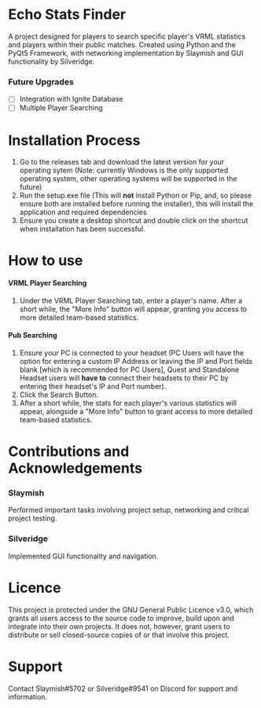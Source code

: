 # Echo Stats Finder
A project designed for players to search specific player's VRML statistics and players within their public matches. Created using Python and the PyQt5 Framework, with networking implementation by Slaymish and GUI functionality by Silveridge.

### Future Upgrades
- [ ] Integration with Ignite Database
- [ ] Multiple Player Searching

# Installation Process
1. Go to the releases tab and download the latest version for your operating sytem (Note: currently Windows is the only supported operating system, other operating systems will be supported in the future)
2. Run the setup.exe file (This will **not** install Python or Pip, and, so please ensure both are installed before running the installer), this will install the application and required dependencies
3. Ensure you create a desktop shortcut and double click on the shortcut when installation has been successful.

# How to use
#### VRML Player Searching
1. Under the VRML Player Searching tab, enter a player's name. After a short while, the "More Info" button will appear, granting you access to more detailed team-based statistics.

#### Pub Searching
1. Ensure your PC is connected to your headset (PC Users will have the option for entering a custom IP Address or leaving the IP and Port fields blank [which is recommended for PC Users], Quest and Standalone Headset users will **have to** connect their headsets to their PC by entering their headset's IP and Port number).
2. Click the Search Button.
3. After a short while, the stats for each player's various statistics will appear, alongside a "More Info" button to grant access to more detailed team-based statistics.

# Contributions and Acknowledgements
### Slaymish
Performed important tasks involving project setup, networking and critical project testing.

### Silveridge
Implemented GUI functionality and navigation.

# Licence
This project is protected under the GNU General Public Licence v3.0, which grants all users access to the source code to improve, build upon and integrate into their own projects. It does not, however, grant users to distribute or sell closed-source copies of or that involve this project.

# Support
Contact Slaymish#5702 or Silveridge#9541 on Discord for support and information.
